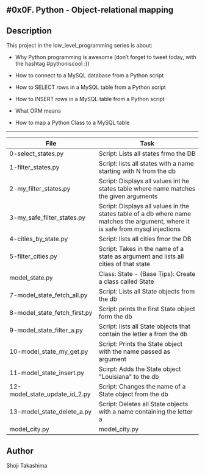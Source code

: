 #0x0F. Python - Object-relational mapping
---
## Description

This project in the low_level_programming series is about:

* Why Python programming is awesome (don’t forget to tweet today, with the hashtag #pythoniscool :))

* How to connect to a MySQL database from a Python script

* How to SELECT rows in a MySQL table from a Python script

* How to INSERT rows in a MySQL table from a Python script

* What ORM means

* How to map a Python Class to a MySQL table

---
File|Task
---|---
0-select_states.py | Script: Lists all states frmo the DB
1-filter_states.py | Script: lists all states with a name starting with N from the db
2-my_filter_states.py | Script: Displays all values int he states table where name matches the given arguments
3-my_safe_filter_states.py | Script: Displays all values in the states table of a db where name matches the argument, where it is safe from mysql injections
4-cities_by_state.py | Script: lists all cities fmor the DB
5-filter_cities.py | Script: Takes in the name of a state as argument and lists all cities of that state
model_state.py | Class: State - (Base Tips): Create a class called State
7-model_state_fetch_all.py | Script: Lists all State objects from the db
8-model_state_fetch_first.py | Script: prints the first State object form the db
9-model_state_filter_a.py | Script: lists all State objects that contain the letter a from the db
10-model_state_my_get.py | Script: Prints the State object with the name passed as argument
11-model_state_insert.py | Scirpt: Adds the State object "Louisiana" to the db
12-model_state_update_id_2.py | Script: Changes the name of a State object from the db
13-model_state_delete_a.py | Script: Deletes all State objects with a name containing the letter a
model_city.py | model_city.py

## Author
 Shoji Takashima
